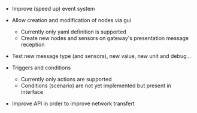 * Improve (speed up) event system
* Allow creation and modification of nodes via gui
  * Currently only yaml definition is supported
  * Create new nodes and sensors on gateway's presentation message reception
* Test new message type (and sensors), new value, new unit and debug...

* Triggers and conditions
  * Currently only actions are supported
  * Conditions (scenario) are not yet implemented but present in interface

* Improve API in order to improve network transfert
